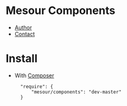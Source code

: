 # Mesour Components

- [Author](http://mesour.com)
- [Contact](http://mesour.com/contact)

# Install

- With [Composer](https://getcomposer.org)

        "require": {
            "mesour/components": "dev-master"
        }

